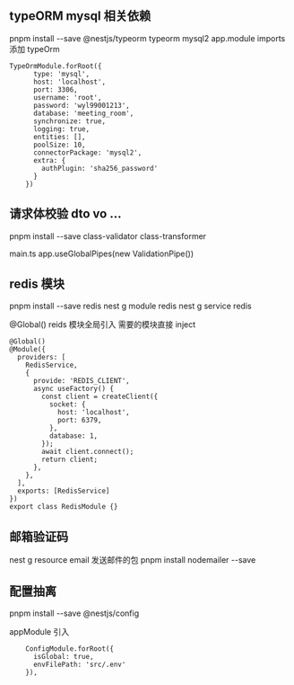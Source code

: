 ## typeORM mysql 相关依赖

pnpm install --save @nestjs/typeorm typeorm mysql2
app.module imports 添加 typeOrm

```
TypeOrmModule.forRoot({
      type: 'mysql',
      host: 'localhost',
      port: 3306,
      username: 'root',
      password: 'wyl99001213',
      database: 'meeting_room',
      synchronize: true,
      logging: true,
      entities: [],
      poolSize: 10,
      connectorPackage: 'mysql2',
      extra: {
        authPlugin: 'sha256_password'
      }
    })
```

## 请求体校验 dto vo ...

pnpm install --save class-validator class-transformer

main.ts
app.useGlobalPipes(new ValidationPipe())

## redis 模块

pnpm install --save redis
nest g module redis
nest g service redis

@Global() reids 模块全局引入 需要的模块直接 inject

```
@Global()
@Module({
  providers: [
    RedisService,
    {
      provide: 'REDIS_CLIENT',
      async useFactory() {
        const client = createClient({
          socket: {
            host: 'localhost',
            port: 6379,
          },
          database: 1,
        });
        await client.connect();
        return client;
      },
    },
  ],
  exports: [RedisService]
})
export class RedisModule {}
```

## 邮箱验证码
nest g resource email
发送邮件的包
pnpm install nodemailer --save

## 配置抽离
pnpm install --save @nestjs/config

appModule 引入
``` 
    ConfigModule.forRoot({
      isGlobal: true,
      envFilePath: 'src/.env'
    }),
```